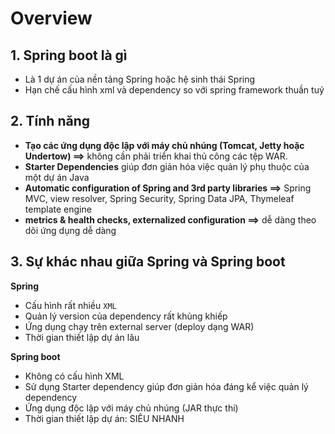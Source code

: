 # Overview 

## 1. Spring boot là gì 

- Là 1 dự án của nền tảng Spring hoặc hệ sinh thái Spring
- Hạn chế cấu hình xml và dependency so với spring framework thuần tuý

## 2. Tính năng 

- **Tạo các ứng dụng độc lập với máy chủ nhúng (Tomcat, Jetty hoặc Undertow) ==>** không cần phải triển khai thủ công các tệp WAR.
- **Starter Dependencies** giúp đơn giản hóa việc quản lý phụ thuộc của một dự án Java
- **Automatic configuration of Spring and 3rd party libraries ==>** Spring MVC, view resolver, Spring Security, Spring Data JPA, Thymeleaf template engine
- **metrics & health checks, externalized configuration ==>** dễ dàng theo dõi ứng dụng dễ dàng

## 3. Sự khác nhau giữa Spring và Spring boot

**Spring**

- Cấu hình rất nhiều `XML`
- Quản lý version của dependency rất khủng khiếp
- Ứng dụng chạy trên external server (deploy dạng WAR)
- Thời gian thiết lập dự án lâu

**Spring boot**

- Không có cấu hình XML
- Sử dụng Starter dependency giúp đơn giản hóa đáng kể việc quản lý dependency
- Ứng dụng độc lập với máy chủ nhúng (JAR thực thi)
- Thời gian thiết lập dự án: SIÊU NHANH